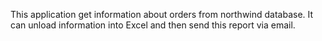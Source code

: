 This application get information about orders from northwind database. It can unload information into Excel and then send this report via email.

